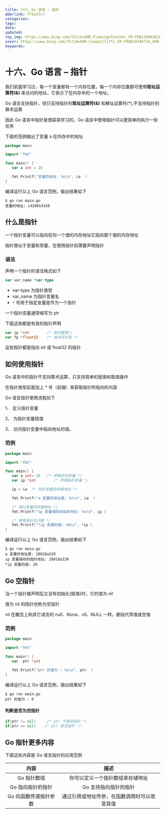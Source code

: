 ```yaml
---
title: 十六、Go 语言 – 指针
abbrlink: 7f5e37c7
categories: 
tags: 
date: 
updated: 
top_img: https://www.bing.com/th?id=OHR.FlamingoTeacher_FR-FR8136863620_UHD.jpg
cover: https://www.bing.com/th?id=OHR.CosmicCliffs_FR-FR8018346716_UHD.jpg
keywords: 
---
```

# 十六、Go 语言 – 指针

我们前面学习过，每一个变量都有一个内存位置，每一个内存位置都可使用**取址运算符(&)** 来访问的地址，它表示了在内存中的一个地址。

Go 语言支持指针，但只支持指针的**取址运算符(&)** 和解址运算符(*),不支持指针的算术运算

因此 Go 语言中指针是很容易学习的，Go 语言中使用指针可以更简单的执行一些任务

下面的范例输出了变量 a 在内存中的地址

```GO
package main

import "fmt"

func main() {
   var a int = 10   

   fmt.Printf("变量的地址: %x\n", &a  )
}
```

编译运行以上 Go 语言范例，输出结果如下

```
$ go run main.go
变量的地址: c420014158
```

## 什么是指针

一个指针变量可以指向任何一个值的内存地址它指向那个值的内存地址

指针类似于变量和常量，在使用指针前需要声明指针

### 语法

声明一个指针的语法格式如下

```GO
var var_name *var-type
```

- var-type 为指针类型
- var_name 为指针变量名
- `*` 号用于指定变量是作为一个指针

一个指针变量通常缩写为 ptr

下面这些都是有效的指针声明

```GO
var ip *int        /* 指向整型*/
var fp *float32    /* 指向浮点型 */
```

这些指针都是指向 int 或 float32 的指针

## 如何使用指针

Go 语言中的指针不支持算术运算，只支持简单的赋值和取值操作

在指针类型前面加上 * 号（前缀）来获取指针所指向的内容

Go 语言指针使用流程如下

1、 定义指针变量

2、 为指针变量赋值

3、 访问指针变量中指向地址的值。

### 范例

```GO
package main

import "fmt"

func main() {
   var a int= 20   /* 声明实际变量 */
   var ip *int        /* 声明指针变量 */

   ip = &a  /* 指针变量的存储地址 */

   fmt.Printf("a 变量的地址是: %x\n", &a  )

   /* 指针变量的存储地址 */
   fmt.Printf("ip 变量储存的指针地址: %x\n", ip )

   /* 使用指针访问值 */
   fmt.Printf("*ip 变量的值: %d\n", *ip )
}
```

编译运行以上 Go 语言范例，输出结果如下

```
$ go run main.go
a 变量的地址是: 20818a220
ip 变量储存的指针地址: 20818a220
*ip 变量的值: 20
```

## Go 空指针

当一个指针被声明后又没有初始化(赋值)时，它的值为 nil

值为 nil 的指针也称为空指针

nil 在概念上和其它语言的 null、None、nil、NULL 一样，都指代零值或空值

### 范例

```GO
package main

import "fmt"

func main() {
   var  ptr *int

   fmt.Printf("ptr 的值为 : %x\n", ptr  )
}
```

编译运行以上 Go 语言范例，输出结果如下

```
$ go run main.go
ptr 的值为 : 0
```

#### 判断是否为空指针

```GO
if(ptr != nil)     /* ptr 不是空指针 */
if(ptr == nil)    /* ptr 是空指针 */
```

## Go 指针更多内容

下面这些内容是 Go 语言指针的应用范例

|         内容          |                     描述                     |
| :-------------------: | :------------------------------------------: |
|      Go 指针数组      |       你可以定义一个指针数组来存储地址       |
|   Go 指向指针的指针   |            Go 支持指向指针的指针             |
| Go 向函数传递指针参数 | 通过引用或地址传参，在函数调用时可以改变其值 |